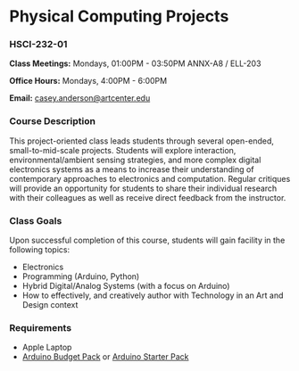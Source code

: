 # Physical Computing Projects
### HSCI-232-01

**Class Meetings:**  Mondays, 01:00PM - 03:50PM ANNX-A8 / ELL-203

**Office Hours:** Mondays, 4:00PM - 6:00PM

**Email:** casey.anderson@artcenter.edu

### Course Description
This project-oriented class leads students through several open-ended, small-to-mid-scale projects. Students will explore interaction, environmental/ambient sensing strategies, and more complex digital electronics systems as a means to increase their understanding of contemporary approaches to electronics and computation. Regular critiques will provide an opportunity for students to share their individual research with their colleagues as well as receive direct feedback from the instructor.

### Class Goals
Upon successful completion of this course, students will gain facility in the following topics:
* Electronics
* Programming (Arduino, Python)
* Hybrid Digital/Analog Systems (with a focus on Arduino)
* How to effectively, and creatively author with Technology in an Art and Design context

### Requirements
* Apple Laptop
* [Arduino Budget Pack](https://www.adafruit.com/products/193) or [Arduino Starter Pack](https://www.adafruit.com/products/68)
